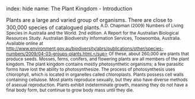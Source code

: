 index: hide
name: The Plant Kingdom - Introduction

Plants are a large and varied group of organisms. There are close to 300,000 species of catalogued plants.<sup>A.D. Chapman (2009) Numbers of Living Species in Australia and the World. 2nd edition. A Report for the Australian Biological Resources Study. Australian Biodiversity Information Services, Toowoomba, Australia. Available online at http://www.environment.gov.au/biodiversity/abrs/publications/other/species-numbers/2009/04-03-groups-plants.html.</sup> Of these, about 260,000 are plants that produce seeds. Mosses, ferns, conifers, and flowering plants are all members of the plant kingdom. The plant kingdom contains mostly photosynthetic organisms; a few parasitic forms have lost the ability to photosynthesize. The process of photosynthesis uses chlorophyll, which is located in organelles called chloroplasts. Plants possess cell walls containing cellulose. Most plants reproduce sexually, but they also have diverse methods of asexual reproduction. Plants exhibit indeterminate growth, meaning they do not have a final body form, but continue to grow body mass until they die.
